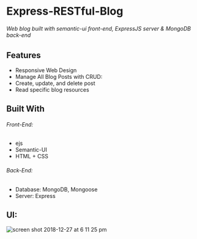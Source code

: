 # Express-RESTful-Blog
###### Web blog built with semantic-ui front-end, ExpressJS server & MongoDB back-end

## Features
- Responsive Web Design
- Manage All Blog Posts with CRUD:
 - Create, update, and delete post
 - Read specific blog resources
 
## Built With
###### Front-End:
- ejs
- Semantic-UI
- HTML + CSS

###### Back-End:
- Database: MongoDB, Mongoose
- Server: Express

## UI:
![screen shot 2018-12-27 at 6 11 25 pm](https://user-images.githubusercontent.com/31333065/50522480-66eaba80-0a88-11e9-9c46-d728ce776e1d.png ) <!-- .element height="10%" width="10%" -->
